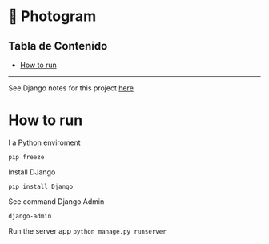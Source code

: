 # :snake: Photogram<!-- omit in toc -->

## Tabla de Contenido<!-- omit in toc -->
- [How to run](#how-to-run)

<hr/>

See Django notes for this project  [here](/Docs/README.md)

# How to run

I a Python enviroment

`pip freeze`

Install DJango

`pip install Django`

See command Django Admin

`django-admin`

Run the server app
`python manage.py runserver`